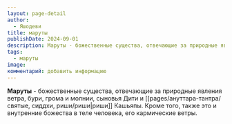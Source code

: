 ```yaml
---
layout: page-detail
author:
  - Яшодеви
title: маруты
publishDate: 2024-09-01
description: Маруты - божественные существа, отвечающие за природные явления ветра, бури, грома и молнии, сыновья Дити и риши Кашьяпы. Кроме того, также это и внутренние божества в теле человека, его кармические ветры.
tags:
  - маруты
image: 
комментарий: добавить информацию
---
```

**Маруты** - божественные существа, отвечающие за природные явления ветра, бури, грома и молнии, сыновья Дити и [[pages/ануттара-тантра/святые, сиддхи, риши/риши|риши]] Кашьяпы. Кроме того, также это и внутренние божества в теле человека, его кармические ветры.

